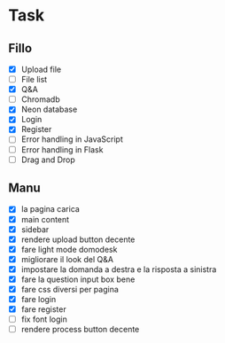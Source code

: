 # Task

## Fillo

- [x] Upload file
- [ ] File list
- [x] Q&A
- [ ] Chromadb
- [x] Neon database
- [x] Login
- [x] Register
- [ ] Error handling in JavaScript
- [ ] Error handling in Flask
- [ ] Drag and Drop

## Manu

- [x] la pagina carica
- [x] main content
- [x] sidebar
- [x] rendere upload button decente
- [x] fare light mode domodesk
- [x] migliorare il look del Q&A
- [x] impostare la domanda a destra e la risposta a sinistra
- [x] fare la question input box bene
- [x] fare css diversi per pagina
- [x] fare login
- [x] fare register
- [ ] fix font login
- [ ] rendere process button decente
